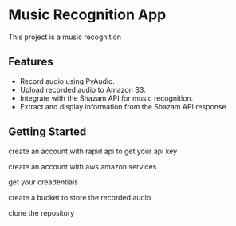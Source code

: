 # Music Recognition  App

This project is a music recognition 
## Features

- Record audio using PyAudio.
- Upload recorded audio to Amazon S3.
- Integrate with the Shazam API for music recognition.
- Extract and display information from the Shazam API response.

## Getting Started
create an account with rapid api to get your api key 


create an account with  aws amazon services 


get your creadentials 


create a bucket to store the recorded audio


clone the repository
